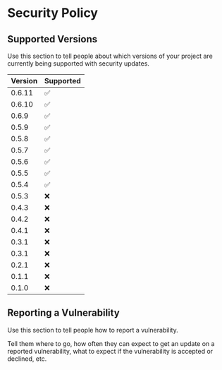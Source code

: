 # Security Policy

## Supported Versions

Use this section to tell people about which versions of your project are
currently being supported with security updates.

| Version | Supported          |
| ------- | ------------------ |
| 0.6.11  | :white_check_mark: |
| 0.6.10  | :white_check_mark: |
| 0.6.9   | :white_check_mark: |
| 0.5.9   | :white_check_mark: |
| 0.5.8   | :white_check_mark: |
| 0.5.7   | :white_check_mark: |
| 0.5.6   | :white_check_mark: |
| 0.5.5   | :white_check_mark: |
| 0.5.4   | :white_check_mark: |
| 0.5.3   | :x:                |
| 0.4.3   | :x:                |
| 0.4.2   | :x:                |
| 0.4.1   | :x:                |
| 0.3.1   | :x:                |
| 0.3.1   | :x:                |
| 0.2.1   | :x:                |
| 0.1.1   | :x:                |
| 0.1.0   | :x:                |

## Reporting a Vulnerability

Use this section to tell people how to report a vulnerability.

Tell them where to go, how often they can expect to get an update on a
reported vulnerability, what to expect if the vulnerability is accepted or
declined, etc.
